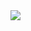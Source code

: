  <img align="center" src="https://github.com/user-attachments/assets/0ed5a916-c94f-464e-8db4-4d7b976af0d3" />

